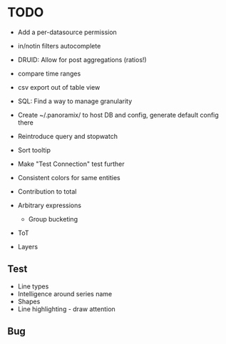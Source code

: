 # TODO
* Add a per-datasource permission

* in/notin filters autocomplete
* DRUID: Allow for post aggregations (ratios!)
* compare time ranges
* csv export out of table view
* SQL: Find a way to manage granularity
* Create ~/.panoramix/ to host DB and config, generate default config there
* Reintroduce query and stopwatch
* Sort tooltip
* Make "Test Connection" test further
* Consistent colors for same entities
* Contribution to total
* Arbitrary expressions
    * Group bucketing
* ToT
* Layers

## Test
* Line types
* Intelligence around series name
* Shapes
* Line highlighting - draw attention

## Bug
